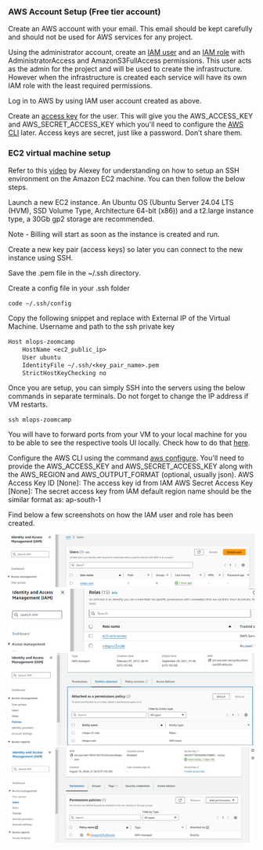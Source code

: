 
### AWS Account Setup (Free tier account)

Create an AWS account with your email. This email should be kept carefully and should not be used for AWS services for any project.

Using the administrator account, create an [IAM user](https://docs.aws.amazon.com/IAM/latest/UserGuide/id_users_create.html) and an [IAM role](https://docs.aws.amazon.com/IAM/latest/UserGuide/id_roles.html) with AdministratorAccess and AmazonS3FullAccess permissions. This user acts as the admin for the project and will be used to create the infrastructure. However when the infrastructure is created each service will have its own IAM role with the least required permissions.

Log in to AWS by using IAM user account created as above.

Create an [access key](https://docs.aws.amazon.com/IAM/latest/UserGuide/id_credentials_access-keys.html) for the user. This will give you the AWS_ACCESS_KEY and AWS_SECRET_ACCESS_KEY which you'll need to configure the [AWS CLI](https://docs.aws.amazon.com/cli/v1/userguide/cli-configure-files.html) later. Access keys are secret, just like a password. Don’t share them.

### EC2 virtual machine setup 

Refer to this [video](https://www.youtube.com/watch?v=IXSiYkP23zo) by Alexey for understanding on how to setup an SSH environment on the Amazon EC2 machine. You can then follow the below steps.

Launch a new EC2 instance. An Ubuntu OS (Ubuntu Server 24.04 LTS (HVM), SSD Volume Type, Architecture 64-bit (x86)) and a t2.large instance type, a 30Gb gp2 storage are recommended.

Note - Billing will start as soon as the instance is created and run.

Create a new key pair (access keys) so later you can connect to the new instance using SSH.

Save the .pem file in the ~/.ssh directory.

Create a config file in your .ssh folder

```
code ~/.ssh/config
```

Copy the following snippet and replace with External IP of the Virtual Machine. Username and path to the ssh private key
```
Host mlops-zoomcamp
    HostName <ec2_public_ip>
    User ubuntu
    IdentityFile ~/.ssh/<key_pair_name>.pem
    StrictHostKeyChecking no
```

Once you are setup, you can simply SSH into the servers using the below commands in separate terminals. Do not forget to change the IP address if VM restarts.

```
ssh mlops-zoomcamp
```

You will have to forward ports from your VM to your local machine for you to be able to see the respective tools UI locally. Check how to do that [here](https://www.youtube.com/watch?v=ae-CV2KfoN0&t=1074s).


Configure the AWS CLI using the command [aws configure](https://docs.aws.amazon.com/cli/latest/reference/configure/). You'll need to provide the AWS_ACCESS_KEY and AWS_SECRET_ACCESS_KEY along with the AWS_REGION and AWS_OUTPUT_FORMAT (optional, usually json).
AWS Access Key ID [None]: The access key id from IAM
AWS Secret Access Key [None]: The secret access key from IAM
default region name should be the similar format as: ap-south-1 

Find below a few screenshots on how the IAM user and role has been created.

![IAM User](../images/AWS_IAM_Users.png)  
![IAM Role](../images/AWS_IAM_Role.png)  
![S3 Object Access](../images/AWS_S3_Access.png)  
![S3 Policy](../images/AWS_IAM_Permissions.png)  



